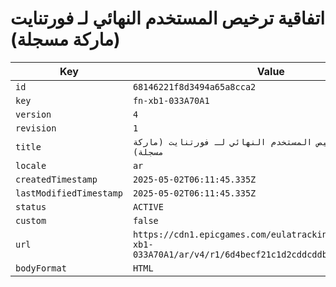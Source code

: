 # اتفاقية ترخيص المستخدم النهائي لـ فورتنايت (ماركة مسجلة)

| Key | Value |
| --- | ----- |
| `id` | `68146221f8d3494a65a8cca2` |
| `key` | `fn-xb1-033A70A1` |
| `version` | `4` |
| `revision` | `1` |
| `title` | `اتفاقية ترخيص المستخدم النهائي لـ فورتنايت (ماركة مسجلة)` |
| `locale` | `ar` |
| `createdTimestamp` | `2025-05-02T06:11:45.335Z` |
| `lastModifiedTimestamp` | `2025-05-02T06:11:45.335Z` |
| `status` | `ACTIVE` |
| `custom` | `false` |
| `url` | `https://cdn1.epicgames.com/eulatracking-download/fn-xb1-033A70A1/ar/v4/r1/6d4becf21c1d2cddcddb087abf832b33.pdf` |
| `bodyFormat` | `HTML` |
